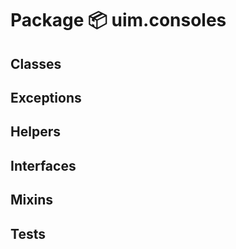 # Package 📦 uim.consoles

## Classes

## Exceptions

## Helpers

## Interfaces

## Mixins

## Tests
